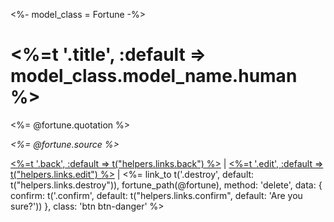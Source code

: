 <%- model_class = Fortune -%>
# <%=t '.title', :default => model_class.model_name.human %>

<%= @fortune.quotation %>

*<%= @fortune.source %>*

[<%=t '.back', :default => t("helpers.links.back") %>](<%= fortunes_path %>) |
[<%=t '.edit', :default => t("helpers.links.edit") %>](<%= edit_fortune_path(@fortune) %>) |
<%= link_to t('.destroy', default: t("helpers.links.destroy")), fortune_path(@fortune),
  method: 'delete',
  data: {
    confirm: t('.confirm',
    default: t("helpers.links.confirm",
    default: 'Are you sure?'))
  },
  class: 'btn btn-danger' %>

